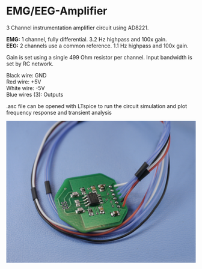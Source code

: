 # EMG/EEG-Amplifier
3 Channel instrumentation amplifier circuit using AD8221. 

**EMG:** 1 channel, fully differential. 3.2 Hz highpass and 100x gain.   
**EEG:** 2 channels use a common reference. 1.1 Hz highpass and 100x gain.  

Gain is set using a single 499 Ohm resistor per channel. 
Input bandwidth is set by RC network.

Black wire: GND  
Red wire: +5V  
White wire: -5V  
Blue wires (3): Outputs  

.asc file can be opened with LTspice to run the circuit simulation and plot frequency response and transient analysis

 ![Alt text](/_1160748.JPG?raw=true "EMG/EEG Amplifier board")
